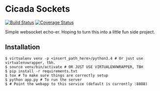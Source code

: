 # Cicada Sockets
[![Build Status](https://travis-ci.org/timothyhahn/cicada-sockets.svg?branch=master)](https://travis-ci.org/timothyhahn/cicada-sockets)
[![Coverage Status](https://coveralls.io/repos/github/timothyhahn/cicada-sockets/badge.svg)](https://coveralls.io/github/timothyhahn/cicada-sockets)

Simple websocket echo-er. Hoping to turn this into a little fun side project.

## Installation

```
$ virtualenv venv -p <insert_path_here>/python3.4 # Or just use virtualenvwrapper, tbh.
$ source venv/bin/activate # OR JUST USE VIRTUALENVWRAPPER, TBH
$ pip install -r requirements.txt
$ tox # To make sure things are correctly setup
$ python app.py # To run the server
$ # Point the webapp to this service (default is currently :8888)
```
